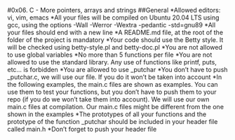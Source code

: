#0x06. C - More pointers, arrays and strings
##General
*Allowed editors: vi, vim, emacs
*All your files will be compiled on Ubuntu 20.04 LTS using gcc, using the options -Wall -Werror -Wextra -pedantic -std=gnu89
*All your files should end with a new line
*A README.md file, at the root of the folder of the project is mandatory
*Your code should use the Betty style. It will be checked using betty-style.pl and betty-doc.pl
*You are not allowed to use global variables
*No more than 5 functions per file
*You are not allowed to use the standard library. Any use of functions like printf, puts, etc… is forbidden
*You are allowed to use _putchar
*You don’t have to push _putchar.c, we will use our file. If you do it won’t be taken into account
*In the following examples, the main.c files are shown as examples. You can use them to test your functions, but you don’t have to push them to your repo (if you do we won’t take them into account). We will use our own main.c files at compilation. Our main.c files might be different from the one shown in the examples
*The prototypes of all your functions and the prototype of the function _putchar should be included in your header file called main.h
*Don’t forget to push your header file
